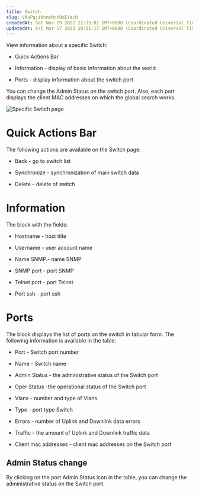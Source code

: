 ```yaml
---
title: Switch
slug: VAuPqjiKnmxMcYOoEYacH
createdAt: Sat Nov 19 2022 22:15:01 GMT+0000 (Coordinated Universal Time)
updatedAt: Fri Mar 17 2023 20:51:17 GMT+0000 (Coordinated Universal Time)
---
```


View information about a specific Switch:

*   Quick Actions Bar

*   Information - display of basic information about the world

*   Ports - display information about the switch port

You can change the Admin Status on the switch port. Also, each port displays the client MAC addresses on which the global search works.



![Specific Switch page](../../assets/8_kUGCPS9k6m6I1zz3YAs_image.png)

# Quick Actions Bar

The following actions are available on the Switch page:

*   Back - go to switch list

*   Synchronize - synchronization of main switch data

*   Delete - delete of switch

# Information

The block with the fields:

*   Hostname - host title

*   Username - user account name&#x20;

*   Name SNMP.- name SNMP

*   SNMP port - port SNMP

*   Telnet port - port Telnet

*   Port ssh - port  ssh

# Ports

The block displays the list of ports on the switch in tabular form. The following information is available in the table:

*   Port - Switch port number

*   Name - Switch name

*   Admin Status - the administrative status of the Switch port

*   Oper Status -the operational status of the Switch port

*   Vlans - number and type of Vlans

*   Type - port type Switch

*   Errors - number of Uplink and Downlink data errors

*   Traffic - the amount of Uplink and Downlink traffic data

*   Client mac addresses - client mac addresses on the Switch port

## Admin Status change

By clicking on the port Admin Status icon in the table, you can change the administrative status on the Switch port.

